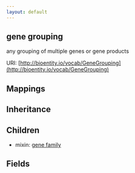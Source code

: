 ```yaml
---
layout: default
---
```


## gene grouping


any grouping of multiple genes or gene products

URI: [http://bioentity.io/vocab/GeneGrouping](http://bioentity.io/vocab/GeneGrouping)
## Mappings


## Inheritance


## Children

 *  mixin: [gene family](GeneFamily.html)


## Fields

